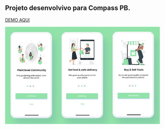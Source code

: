 <h2>Projeto desenvolvivo para Compass PB.</h2>

<a href="https://matheusvleite.github.io/onboarding-compass" target="_blank">DEMO AQUI</a>

<img src="./img/figma.JPG">


